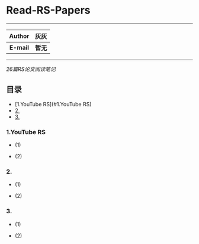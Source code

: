 Read-RS-Papers
=========

****
	
| Author      | 灰灰 |
| :---------: | :-----:|
| **E-mail**  | **暂无** |

****
*26篇RS论文阅读笔记*
## 目录
* [1.YouTube RS](#1.YouTube RS)
* [2.](#2.)
* [3.](#3.)
### 1.YouTube RS
* (1)
     
* (2)
### 2.
* (1)
     
* (2)

### 3.
* (1)
     
* (2)
